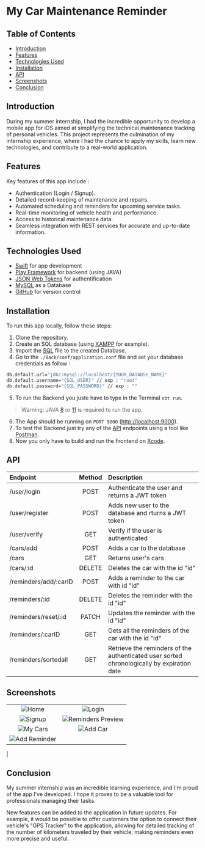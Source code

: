 # My Car Maintenance Reminder


## Table of Contents  
-  [Introduction](#introduction) 
-  [Features](#features) 
-  [Technologies Used](#technologies-used) 
-  [Installation](#installation) 
-  [API](#api) 
-  [Screenshots](#screenshots) 
-  [Conclusion](#conclusion)
## Introduction 
During my summer internship, I had the incredible opportunity to develop a mobile app for iOS aimed at simplifying the technical maintenance tracking of personal vehicles. This project represents the culmination of my internship experience, where I had the chance to apply my skills, learn new technologies, and contribute to a real-world application.
## Features
Key features of this app include :
- Authentication (Login / Signup).
-  Detailed record-keeping of maintenance and repairs. 
-  Automated scheduling and reminders for upcoming service tasks. 
- Real-time monitoring of vehicle health and performance. 
- Access to historical maintenance data. 
- Seamless integration with REST services for accurate and up-to-date information.
## Technologies Used
- [Swift](https://www.apple.com/uk/swift/) for app development
- [Play Framework](https://www.playframework.com/) for backend (using JAVA)
- [JSON Web Tokens](https://jwt.io/) for authentification 
- [MySQL](https://www.mysql.com/fr/) as a Database
- [GitHub](https://github.com/) for version control
## Installation
To run this app locally, follow these steps: 
1. Clone the repository. 
2. Create an SQL database (using [XAMPP](https://www.apachefriends.org/index.html) for example).
3. Import the [SQL](https://github.com/YassDH/carMaintenanceReminder/tree/main/DB) file to the created Database.
4. Go to the `./Back/conf/application.conf` file and set your database credentials as follow : 
```sh
db.default.url="jdbc:mysql://localhost/{YOUR_DATABSE_NAME}"
db.default.username="{SQL_USER}" // exp : "root"
db.default.password="{SQL_PASSWORD}" // exp : ""
```
5. To run the Backend you juste have to type in the Terminal `sbt run`.
> Warning: JAVA [8](https://www.oracle.com/java/technologies/javase/javase8-archive-downloads.html) or [11](https://www.oracle.com/java/technologies/javase/jdk11-archive-downloads.html) is required to run the app.
6. The App should be running on `PORT 9000` ([http://localhost:9000](http://localhost:9000/)).
7. To test the Backend just try any of the [API](https://github.com/YassDH/carMaintenanceReminder/tree/main/API) endpoints using a tool like [Postman](https://www.postman.com/).
8. Now you only have to build and run the Frontend on [Xcode](https://developer.apple.com/xcode/).
## API
|        Endpoint       | Method |                                         Description                                        |
|:---------------------|:------:|:------------------------------------------------------------------------------------------|
| /user/login           |  POST  | Authenticate the user and returns a JWT token                                              |
| /user/register        |  POST  | Adds new user to the database and rturns  a JWT token                                      |
| /user/verify          |   GET  | Verify if the user is authenticated                                                        |
| /cars/add             |  POST  | Adds a car to the database                                                                 |
| /cars                 |   GET  | Returns user's cars                                                                        |
| /cars/:id             | DELETE | Deletes the car with the id "id"                                                           |
| /reminders/add/:carID |  POST  | Adds a reminder to the car with id "id"                                                    |
| /reminders/:id        | DELETE | Deletes the reminder with the id "id"                                                      |
| /reminders/reset/:id  |  PATCH | Updates the reminder with the id "id"                                                      |
| /reminders/:carID     |   GET  | Gets all the reminders of the car with the id "id"                                         |
| /reminders/sortedall  |   GET  | Retrieve the reminders of the authenticated user sorted chronologically by expiration date |
## Screenshots

| | |
:-------------------------:|:-------------------------:
| ![Home](/Screenshots/Accueil.png) | ![Login](/Screenshots/Connexion.png) 
| ![Signup](/Screenshots/Inscription.png) | ![Reminders Preview](/Screenshots/AprecuRappel.png)
| ![My Cars](/Screenshots/MonGarage.png) | ![Add Car](/Screenshots/AjoutVoiture.png)
| ![Add Reminder](/Screenshots/AjoutRappel.png) | 
| 

## Conclusion

My summer internship was an incredible learning experience, and I'm proud of the app I've developed. I hope it proves to be a valuable tool for professionals managing their tasks.

New features can be added to the application in future updates. For example, it would be possible to offer customers the option to connect their vehicle's "GPS Tracker" to the application, allowing for detailed tracking of the number of kilometers traveled by their vehicle, making reminders even more precise and useful.
